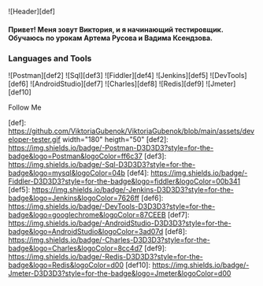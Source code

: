  ![Header][def]

 #### Привет! Меня зовут Виктория, и я начинающий тестировщик. Обучаюсь по урокам Артема Русова и Вадима Ксендзова.

 ### Languages and Tools
 ![Postman][def2]
 ![Sql][def3]
 ![Fiddler][def4]
 ![Jenkins][def5]
 ![DevTools][def6]
 ![AndroidStudio][def7]
 ![Charles][def8]
 ![Redis][def9]
 ![Jmeter][def10]

 Follow Me


[def]: https://github.com/ViktoriaGubenok/ViktoriaGubenok/blob/main/assets/developer-tester.gif width="180" heigth="50"
[def2]: https://img.shields.io/badge/-Postman-D3D3D3?style=for-the-badge&logo=Postman&logoColor=ff6c37
[def3]: https://img.shields.io/badge/-Sql-D3D3D3?style=for-the-badge&logo=mysql&logoColor=04b
[def4]: https://img.shields.io/badge/-Fiddler-D3D3D3?style=for-the-badge&logo=fiddler&logoColor=00b341
[def5]: https://img.shields.io/badge/-Jenkins-D3D3D3?style=for-the-badge&logo=Jenkins&logoColor=7626ff
[def6]: https://img.shields.io/badge/-DevTools-D3D3D3?style=for-the-badge&logo=googlechrome&logoColor=87CEEB
[def7]: https://img.shields.io/badge/-AndroidStudio-D3D3D3?style=for-the-badge&logo=AndroidStudio&logoColor=3ad07d
[def8]: https://img.shields.io/badge/-Charles-D3D3D3?style=for-the-badge&logo=Charles&logoColor=8cc4d7
[def9]: https://img.shields.io/badge/-Redis-D3D3D3?style=for-the-badge&logo=Redis&logoColor=d00
[def10]: https://img.shields.io/badge/-Jmeter-D3D3D3?style=for-the-badge&logo=Jmeter&logoColor=d00